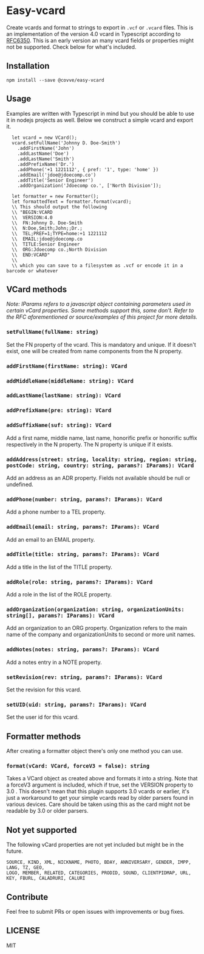 # Easy-vcard

Create vcards and format to strings to export in `.vcf` or `.vcard` files. This is an implementation of the version 4.0 vcard in Typescript according to [RFC6350](https://tools.ietf.org/html/rfc6350). This is an early version an many vcard fields or properties might not be supported. Check below for what's included.

## Installation

`npm install --save @covve/easy-vcard`

## Usage

Examples are written with Typescript in mind but you should be able to use it in nodejs projects as well. Below we construct a simple vcard and export it.

```
  let vcard = new VCard();
  vcard.setFullName('Johnny D. Doe-Smith')
    .addFirstName('John')
    .addLastName('Doe')
    .addLastName('Smith')
    .addPrefixName('Dr.')
    .addPhone('+1 1221112', { pref: '1', type: 'home' })
    .addEmail('jdoe@jdoecomp.co')
    .addTitle('Senior Engineer')
    .addOrganization('Jdoecomp co.', ['North Division']);

  let formatter = new Formatter();
  let formattedText = formatter.format(vcard);
  \\ This should output the following
  \\ "BEGIN:VCARD
  \\  VERSION:4.0
  \\  FN:Johnny D. Doe-Smith
  \\  N:Doe,Smith;John;;Dr.;
  \\  TEL;PREF=1;TYPE=home:+1 1221112
  \\  EMAIL:jdoe@jdoecomp.co
  \\  TITLE:Senior Engineer
  \\  ORG:Jdoecomp co.;North Division
  \\  END:VCARD"
  \\
  \\ which you can save to a filesystem as .vcf or encode it in a barcode or whatever

```

## VCard methods

_Note: IParams refers to a javascript object containing parameters used in certain vCard properties. Some methods support this, some don't. Refer to the RFC aforementioned or source/examples of this project for more details._

### `setFullName(fullName: string)`

Set the FN property of the vcard. This is mandatory and unique. If it doesn't exist, one will be created from name components from the N property.

### `addFirstName(firstName: string): VCard`
### `addMiddleName(middleName: string): VCard`
### `addLastName(lastName: string): VCard`
### `addPrefixName(pre: string): VCard`
### `addSuffixName(suf: string): VCard`
Add a first name, middle name, last name, honorific prefix or honorific suffix respectively in the N property. The N property is unique if it exists.

### `addAddress(street: string, locality: string, region: string, postCode: string, country: string, params?: IParams): VCard`
Add an address as an ADR property. Fields not available should be null or undefined.

### `addPhone(number: string, params?: IParams): VCard`
Add a phone number to a TEL property.

### `addEmail(email: string, params?: IParams): VCard`
Add an email to an EMAIL property.

### `addTitle(title: string, params?: IParams): VCard`
Add a title in the list of the TITLE property.

### `addRole(role: string, params?: IParams): VCard`
Add a role in the list of the ROLE property.

### `addOrganization(organization: string, organizationUnits: string[], params?: IParams): VCard`
Add an organization to an ORG property. Organization refers to the main name of the company and organizationUnits to second or more unit names.

### `addNotes(notes: string, params?: IParams): VCard`
Add a notes entry in a NOTE property.

### `setRevision(rev: string, params?: IParams): VCard`
Set the revision for this vcard.

### `setUID(uid: string, params?: IParams): VCard`
Set the user id for this vcard.

## Formatter methods

After creating a formatter object there's only one method you can use.

### `format(vCard: VCard, forceV3 = false): string`
Takes a VCard object as created above and formats it into a string. Note that a forceV3 argument is included, which if true, set the VERSION property to 3.0 .
This doesn't mean that this plugin supports 3.0 vcards or earlier, it's just a workaround to get your simple vcards read by older parsers found in various devices.
Care should be taken using this as the card might not be readable by 3.0 or older parsers.

## Not yet supported

The following vCard properties are not yet included but might be in the future.
```
SOURCE, KIND, XML, NICKNAME, PHOTO, BDAY, ANNIVERSARY, GENDER, IMPP, LANG, TZ, GEO,
LOGO, MEMBER, RELATED, CATEGORIES, PRODID, SOUND, CLIENTPIDMAP, URL, KEY, FBURL, CALADRURI, CALURI
```
## Contribute

Feel free to submit PRs or open issues with improvements or bug fixes.

## LICENSE

MIT
